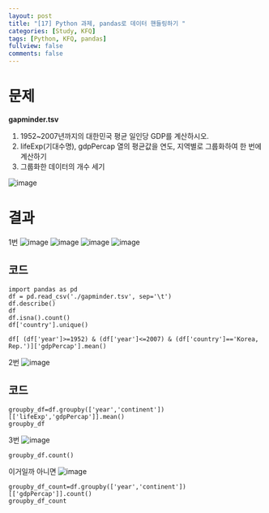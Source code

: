 ```yaml
---
layout: post
title: "[17] Python 과제, pandas로 데이터 핸들링하기 "
categories: [Study, KFQ]
tags: [Python, KFQ, pandas]
fullview: false
comments: false
---
```


# 문제

**gapminder.tsv**

1. 1952~2007년까지의 대한민국 평균 일인당 GDP를 계산하시오.
2. lifeExp(기대수명), gdpPercap 열의 평균값을 연도, 지역별로 그룹화하여 한 번에 계산하기
3. 그룹화한 데이터의 개수 세기

![image](https://user-images.githubusercontent.com/84369912/126757088-25f85e03-4a6d-45be-b49e-56791435103b.png)

# 결과
1번
![image](https://user-images.githubusercontent.com/84369912/126757222-f227c06f-ae07-4395-bbef-8eec7b869ae4.png)
![image](https://user-images.githubusercontent.com/84369912/126757244-bb2d50dc-faeb-400f-982b-0e6645cee5d7.png)
![image](https://user-images.githubusercontent.com/84369912/126757263-517bb575-9548-4c55-8249-c2e320f405c3.png)
![image](https://user-images.githubusercontent.com/84369912/126757283-9f5f48e9-bd92-417d-84d6-3dd314815a84.png)

## 코드
```
import pandas as pd
df = pd.read_csv('./gapminder.tsv', sep='\t')
df.describe()
df
df.isna().count()
df['country'].unique()

df[ (df['year']>=1952) & (df['year']<=2007) & (df['country']=='Korea, Rep.')]['gdpPercap'].mean()
```


2번
![image](https://user-images.githubusercontent.com/84369912/126757506-a4e2f08d-2513-49c2-83c7-6aa3ed0058b5.png)

## 코드
```
groupby_df=df.groupby(['year','continent'])[['lifeExp','gdpPercap']].mean()
groupby_df
```

3번
![image](https://user-images.githubusercontent.com/84369912/126757551-32a33732-60d0-40ad-8ba3-7cd423f5ca24.png)

```
groupby_df.count()
```

이거일까 아니면
![image](https://user-images.githubusercontent.com/84369912/126757663-724af19b-691c-40d4-9479-44982b08477c.png)

```
groupby_df_count=df.groupby(['year','continent'])[['gdpPercap']].count()
groupby_df_count
```